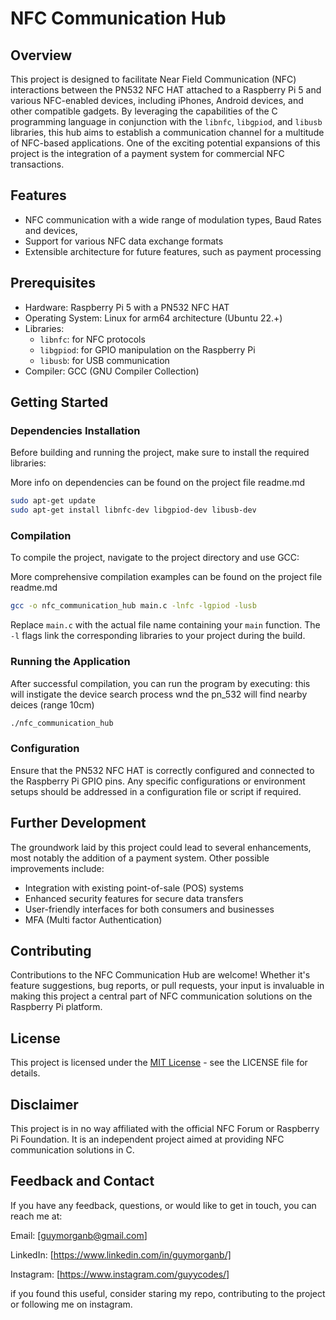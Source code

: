 
# NFC Communication Hub

## Overview

This project is designed to facilitate Near Field Communication (NFC) interactions between the PN532 NFC HAT attached to a Raspberry Pi 5 and various NFC-enabled devices, including iPhones, Android devices, and other compatible gadgets. By leveraging the capabilities of the C programming language in conjunction with the `libnfc`, `libgpiod`, and `libusb` libraries, this hub aims to establish a communication channel for a multitude of NFC-based applications. One of the exciting potential expansions of this project is the integration of a payment system for commercial NFC transactions.

## Features

- NFC communication with a wide range of modulation types, Baud Rates and devices, 
- Support for various NFC data exchange formats
- Extensible architecture for future features, such as payment processing

## Prerequisites

- Hardware: Raspberry Pi 5 with a PN532 NFC HAT
- Operating System: Linux for arm64 architecture (Ubuntu 22.+)
- Libraries:
  - `libnfc`: for NFC protocols
  - `libgpiod`: for GPIO manipulation on the Raspberry Pi
  - `libusb`: for USB communication
- Compiler: GCC (GNU Compiler Collection)

## Getting Started

### Dependencies Installation

Before building and running the project, make sure to install the required libraries:

More info on dependencies can be found on the project file readme.md

```bash
sudo apt-get update
sudo apt-get install libnfc-dev libgpiod-dev libusb-dev
```

### Compilation

To compile the project, navigate to the project directory and use GCC:

More comprehensive compilation examples can be found on the project file readme.md

```bash
gcc -o nfc_communication_hub main.c -lnfc -lgpiod -lusb
```

Replace `main.c` with the actual file name containing your `main` function. The `-l` flags link the corresponding libraries to your project during the build.

### Running the Application

After successful compilation, you can run the program by executing:
this will instigate the device search process wnd the pn_532 will find nearby deices (range 10cm)

```bash
./nfc_communication_hub
```

### Configuration

Ensure that the PN532 NFC HAT is correctly configured and connected to the Raspberry Pi GPIO pins. Any specific configurations or environment setups should be addressed in a configuration file or script if required.

## Further Development

The groundwork laid by this project could lead to several enhancements, most notably the addition of a payment system. Other possible improvements include:

- Integration with existing point-of-sale (POS) systems
- Enhanced security features for secure data transfers
- User-friendly interfaces for both consumers and businesses
- MFA (Multi factor Authentication)

## Contributing

Contributions to the NFC Communication Hub are welcome! Whether it's feature suggestions, bug reports, or pull requests, your input is invaluable in making this project a central part of NFC communication solutions on the Raspberry Pi platform.

## License

This project is licensed under the [MIT License](LICENSE) - see the LICENSE file for details.

## Disclaimer

This project is in no way affiliated with the official NFC Forum or Raspberry Pi Foundation. It is an independent project aimed at providing NFC communication solutions in C.

## Feedback and Contact

If you have any feedback, questions, or would like to get in touch, you can reach me at:

Email: [guymorganb@gmail.com]

LinkedIn: [https://www.linkedin.com/in/guymorganb/]

Instagram: [https://www.instagram.com/guyycodes/]

if you found this useful, consider staring my repo, contributing to the project or following me on instagram.
